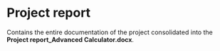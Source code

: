 # Project report

Contains the entire documentation of the project consolidated into the **Project report_Advanced Calculator.docx**.
